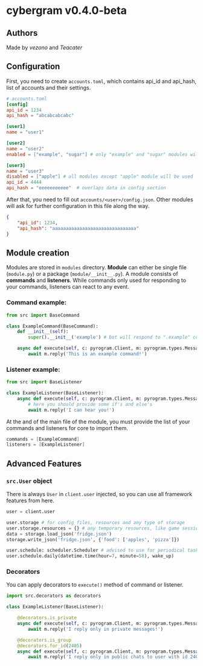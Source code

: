 # cybergram v0.4.0-beta
## Authors
Made by *vezono* and *Teacater*

## Configuration
First, you need to create `accounts.toml`, which contains api_id and api_hash, list of accounts and their settings.
```toml
# accounts.toml
[config]
api_id = 1234
api_hash = "abcabcabcabc"

[user1]
name = "user1"

[user2]
name = "user2"
enabled = ["example", "sugar"] # only "example" and "sugar" modules will be used by this user

[user3]
name = "user3"
disabled = ["apple"] # all modules except "apple" module will be used
api_id = 4444 
api_hash = "eeeeeeeeeee"  # overlaps data in config section
```

After that, you need to fill out `accounts/<user>/config.json`. Other modules will ask for further configuration in this file along the way.
```json
{
    "api_id": 1234, 
    "api_hash": "aaaaaaaaaaaaaaaaaaaaaaaaaaaaaaa"
}
```

## Module creation
Modules are stored in `modules` directory.
**Module** can either be single file (`module.py`) or a package (`module/__init__.py`).
A module consists of **commands** and **listeners**. While commands only used for responding to your commands, listeners can react to any event.

### Command example:
```python
from src import BaseCommand

class ExampleCommand(BaseCommand):
    def __init__(self):
        super().__init__('example') # bot will respond to ".example" command

    async def execute(self, c: pyrogram.Client, m: pyrogram.types.Message):
        await m.reply('This is an example command!')
```

### Listener example:
```python
from src import BaseListener

class ExampleListener(BaseListener):
    async def execute(self, c: pyrogram.Client, m: pyrogram.types.Message):
        # here you should provide some if's and else's
        await m.reply('I can hear you!')

```

At the and of the main file of the module, you must provide the list of your commands and listeners for core to import them.
```java
commands = [ExampleCommand]
listeners = [ExampleListener]
```


## Advanced Features
### `src.User` object
There is always `User` in `client.user` injected, so you can use all framework features from here.
```python
user = client.user

user.storage # for config files, resources and any type of storage
user.storage.resources = {} # any temporary resources, like game sessions or states
data = storage.load_json('fridge.json')
storage.write_json('fridge.json', {'food': ['apples', 'pizza']})

user.schedule: scheduler.Scheduler # advised to use for periodical tasks of individual users (in-module usage)
user.schedule.daily(datetime.time(hour=7, minute=58), wake_up)
```

### Decorators
You can apply decorators to `execute()` method of command or listener.
```python
import src.decorators as decorators

class ExampleListener(BaseListener):

    @decorators.is_private
    async def execute(self, c: pyrogram.Client, m: pyrogram.types.Message):
        await m.reply('I reply only in private messages!')
```
```python
    @decorators.is_group
    @decorators.for_id(2405)
    async def execute(self, c: pyrogram.Client, m: pyrogram.types.Message):
        await m.reply('I reply only in public chats to user with id 2405!')
```